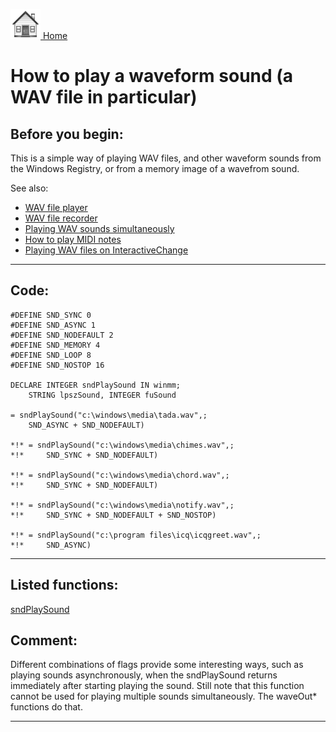 [<img src="../images/home.png"> Home ](https://github.com/VFPX/Win32API)  

# How to play a waveform sound (a WAV file in particular)

## Before you begin:
This is a simple way of playing WAV files, and other waveform sounds from the Windows Registry, or from a memory image of a wavefrom sound.   

See also:


* [WAV file player](sample_417.md)  
* [WAV file recorder](sample_421.md)  
* [Playing WAV sounds simultaneously](sample_523.md)  
* [How to play MIDI notes](sample_537.md)  
* [Playing WAV files on InteractiveChange](sample_594.md)  
  
***  


## Code:
```foxpro  
#DEFINE SND_SYNC 0
#DEFINE SND_ASYNC 1
#DEFINE SND_NODEFAULT 2
#DEFINE SND_MEMORY 4
#DEFINE SND_LOOP 8
#DEFINE SND_NOSTOP 16

DECLARE INTEGER sndPlaySound IN winmm;
	STRING lpszSound, INTEGER fuSound

= sndPlaySound("c:\windows\media\tada.wav",;
	SND_ASYNC + SND_NODEFAULT)

*!*	= sndPlaySound("c:\windows\media\chimes.wav",;
*!*		SND_SYNC + SND_NODEFAULT)

*!*	= sndPlaySound("c:\windows\media\chord.wav",;
*!*		SND_SYNC + SND_NODEFAULT)

*!*	= sndPlaySound("c:\windows\media\notify.wav",;
*!*		SND_SYNC + SND_NODEFAULT + SND_NOSTOP)

*!*	= sndPlaySound("c:\program files\icq\icqgreet.wav",;
*!*		SND_ASYNC)  
```  
***  


## Listed functions:
[sndPlaySound](../libraries/winmm/sndPlaySound.md)  

## Comment:
Different combinations of flags provide some interesting ways, such as playing sounds asynchronously, when the sndPlaySound returns immediately after starting playing the sound. Still note that this function cannot be used for playing multiple sounds simultaneously. The waveOut* functions do that.  
  
***  

